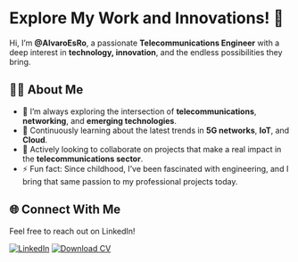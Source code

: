 # Explore My Work and Innovations! 🚀

Hi, I’m **@AlvaroEsRo**, a passionate **Telecommunications Engineer** with a deep interest in **technology, innovation**, and the endless possibilities they bring.

## 👨‍💻 About Me
- 🔭 I’m always exploring the intersection of **telecommunications**, **networking**, and **emerging technologies**.
- 🌱 Continuously learning about the latest trends in **5G networks**, **IoT**, and **Cloud**.
- 💼 Actively looking to collaborate on projects that make a real impact in the **telecommunications sector**.
- ⚡ Fun fact: Since childhood, I’ve been fascinated with engineering, and I bring that same passion to my professional projects today.

## 🌐 Connect With Me
Feel free to reach out on LinkedIn!

[![LinkedIn](https://img.shields.io/badge/LinkedIn-Connect-blue?style=for-the-badge&logo=linkedin&logoColor=white)](https://www.linkedin.com/in/alvaroesro)
[![Download CV](https://img.shields.io/badge/CV-Download-brightgreen)](https://github.com/AlvaroEsRo/Resume/blob/main/RESUME_ALVARO_ESTEVEZ.pdf)


